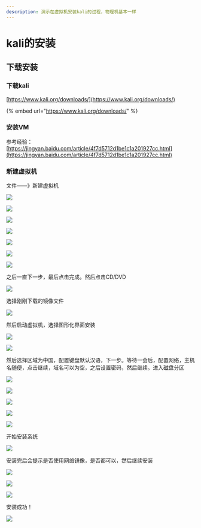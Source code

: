 ```yaml
---
description: 演示在虚拟机安装kali的过程，物理机基本一样
---
```


# kali的安装

## 下载安装

### 下载kali

[https://www.kali.org/downloads/](https://www.kali.org/downloads/)

{% embed url="https://www.kali.org/downloads/" %}

### 安装VM

参考经验：[https://jingyan.baidu.com/article/4f7d5712d1be1c1a201927cc.html](https://jingyan.baidu.com/article/4f7d5712d1be1c1a201927cc.html)

### 新建虚拟机

文件——》新建虚拟机

![](../.gitbook/assets/image%20%2845%29.png)

![](../.gitbook/assets/image%20%28107%29.png)

![](../.gitbook/assets/image%20%2830%29.png)

![](../.gitbook/assets/image%20%28121%29.png)

![](../.gitbook/assets/image%20%2853%29.png)

![](../.gitbook/assets/image%20%2817%29.png)

![](../.gitbook/assets/image%20%2822%29.png)

之后一直下一步，最后点击完成。然后点击CD/DVD 

![](../.gitbook/assets/image%20%28114%29.png)

选择刚刚下载的镜像文件

![](../.gitbook/assets/image%20%28110%29.png)

然后启动虚拟机，选择图形化界面安装

![](../.gitbook/assets/image%20%2866%29.png)

![](../.gitbook/assets/image%20%282%29.png)

然后选择区域为中国，配置键盘默认汉语，下一步。等待一会后，配置网络，主机名随便，点击继续，域名可以为空，之后设置密码，然后继续。进入磁盘分区

![](../.gitbook/assets/image%20%2862%29.png)

![](../.gitbook/assets/image%20%28101%29.png)

![](../.gitbook/assets/image%20%2886%29.png)

![](../.gitbook/assets/image%20%2841%29.png)

![](../.gitbook/assets/image%20%2865%29.png)

开始安装系统

![](../.gitbook/assets/image%20%28144%29.png)

安装完后会提示是否使用网络镜像，是否都可以，然后继续安装

![](../.gitbook/assets/image%20%2875%29.png)

![](../.gitbook/assets/image%20%2891%29.png)

![](../.gitbook/assets/image%20%28123%29.png)

安装成功！

![](../.gitbook/assets/image%20%2832%29.png)



